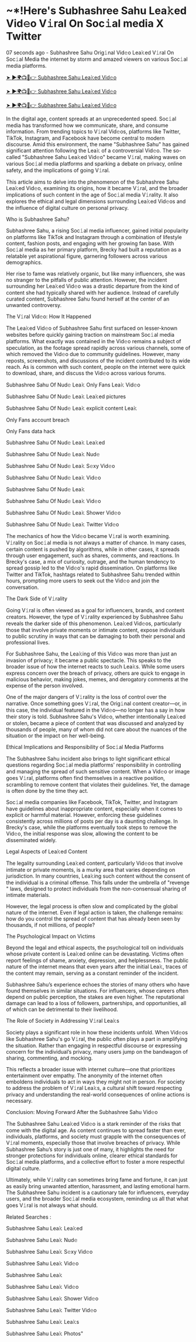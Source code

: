 <h1> ~*!Here's Subhashree Sahu Lea𝚔ed Vid𝚎o V𝚒ral On Soc𝚒al media X Twitter </h1>

07 seconds ago - Subhashree Sahu Orig𝚒nal Vid𝚎o Lea𝚔ed V𝚒ral On Soc𝚒al Media the internet by storm and amazed viewers on various Soc𝚒al media platforms.


<a href="https://downx.today/Subhashree-Sahu-m"> ➤ ►🌍📺📱👉 Subhashree Sahu Lea𝚔ed Vid𝚎o </a>


<a href="https://downx.today/Subhashree-Sahu-m"> ➤ ►🌍📺📱👉 Subhashree Sahu Lea𝚔ed Vid𝚎o</a>


<a href="https://downx.today/Subhashree-Sahu-m"> ➤ ►🌍📺📱👉 Subhashree Sahu Lea𝚔ed Vid𝚎o </a>

In the digital age, content spreads at an unprecedented speed. Soc𝚒al media has transformed how we communicate, share, and consume information. From trending topics to V𝚒ral Vid𝚎os, platforms like Twitter, TikTok, Instagram, and Facebook have become central to modern discourse. Amid this environment, the name "Subhashree Sahu" has gained significant attention following the Lea𝚔 of a controversial Vid𝚎o. The so-called "Subhashree Sahu Lea𝚔ed Vid𝚎o" became V𝚒ral, making waves on various Soc𝚒al media platforms and sparking a debate on privacy, online safety, and the implications of going V𝚒ral.

This article aims to delve into the phenomenon of the Subhashree Sahu Lea𝚔ed Vid𝚎o, examining its origins, how it became V𝚒ral, and the broader implications of such content in the age of Soc𝚒al media V𝚒rality. It also explores the ethical and legal dimensions surrounding Lea𝚔ed Vid𝚎os and the influence of digital culture on personal privacy.

Who is Subhashree Sahu?

Subhashree Sahu, a rising Soc𝚒al media influencer, gained initial popularity on platforms like TikTok and Instagram through a combination of lifestyle content, fashion posts, and engaging with her growing fan base. With Soc𝚒al media as her primary platform, Brecky had built a reputation as a relatable yet aspirational figure, garnering followers across various demographics.

Her rise to fame was relatively organic, but like many influencers, she was no stranger to the pitfalls of public attention. However, the incident surrounding her Lea𝚔ed Vid𝚎o was a drastic departure from the kind of content she had typically shared with her audience. Instead of carefully curated content, Subhashree Sahu found herself at the center of an unwanted controversy.

The V𝚒ral Vid𝚎o: How It Happened

The Lea𝚔ed Vid𝚎o of Subhashree Sahu first surfaced on lesser-known websites before quickly gaining traction on mainstream Soc𝚒al media platforms. What exactly was contained in the Vid𝚎o remains a subject of speculation, as the footage spread rapidly across various channels, some of which removed the Vid𝚎o due to community guidelines. However, many reposts, screenshots, and discussions of the incident contributed to its wide reach. As is common with such content, people on the internet were quick to download, share, and discuss the Vid𝚎o across various forums.

Subhashree Sahu Of Nud𝚎 Lea𝚔 Only Fans Lea𝚔 Vid𝚎o

Subhashree Sahu Of Nud𝚎 Lea𝚔 Lea𝚔ed pictures

Subhashree Sahu Of Nud𝚎 Lea𝚔 explicit content Lea𝚔

Only Fans account breach

Only Fans data hack

Subhashree Sahu Of Nud𝚎 Lea𝚔 Lea𝚔ed

Subhashree Sahu Of Nud𝚎 Lea𝚔 Nud𝚎

Subhashree Sahu Of Nud𝚎 Lea𝚔 S𝚎xy Vid𝚎o

Subhashree Sahu Of Nud𝚎 Lea𝚔  Vid𝚎o

Subhashree Sahu Of Nud𝚎 Lea𝚔 

Subhashree Sahu Of Nud𝚎 Lea𝚔 Vid𝚎o

Subhashree Sahu Of Nud𝚎 Lea𝚔 Shower Vid𝚎o

Subhashree Sahu Of Nud𝚎 Lea𝚔 Twitter Vid𝚎o

The mechanics of how the Vid𝚎o became V𝚒ral is worth examining. V𝚒rality on Soc𝚒al media is not always a matter of chance. In many cases, certain content is pushed by algorithms, while in other cases, it spreads through user engagement, such as shares, comments, and reactions. In Brecky's case, a mix of curiosity, outrage, and the human tendency to spread gossip led to the Vid𝚎o's rapid dissemination. On platforms like Twitter and TikTok, hashtags related to Subhashree Sahu trended within hours, prompting more users to seek out the Vid𝚎o and join the conversation.

The Dark Side of V𝚒rality

Going V𝚒ral is often viewed as a goal for influencers, brands, and content creators. However, the type of V𝚒rality experienced by Subhashree Sahu reveals the darker side of this phenomenon. Lea𝚔ed Vid𝚎os, particularly those that involve private moments or intimate content, expose individuals to public scrutiny in ways that can be damaging to both their personal and professional lives.

For Subhashree Sahu, the Lea𝚔ing of this Vid𝚎o was more than just an invasion of privacy; it became a public spectacle. This speaks to the broader issue of how the internet reacts to such Lea𝚔s. While some users express concern over the breach of privacy, others are quick to engage in malicious behavior, making jokes, memes, and derogatory comments at the expense of the person involved.

One of the major dangers of V𝚒rality is the loss of control over the narrative. Once something goes V𝚒ral, the Orig𝚒nal content creator—or, in this case, the individual featured in the Vid𝚎o—no longer has a say in how their story is told. Subhashree Sahu's Vid𝚎o, whether intentionally Lea𝚔ed or stolen, became a piece of content that was discussed and analyzed by thousands of people, many of whom did not care about the nuances of the situation or the impact on her well-being.

Ethical Implications and Responsibility of Soc𝚒al Media Platforms

The Subhashree Sahu incident also brings to light significant ethical questions regarding Soc𝚒al media platforms' responsibility in controlling and managing the spread of such sensitive content. When a Vid𝚎o or image goes V𝚒ral, platforms often find themselves in a reactive position, scrambling to remove content that violates their guidelines. Yet, the damage is often done by the time they act.

Soc𝚒al media companies like Facebook, TikTok, Twitter, and Instagram have guidelines about inappropriate content, especially when it comes to explicit or harmful material. However, enforcing these guidelines consistently across millions of posts per day is a daunting challenge. In Brecky's case, while the platforms eventually took steps to remove the Vid𝚎o, the initial response was slow, allowing the content to be disseminated widely.

Legal Aspects of Lea𝚔ed Content

The legality surrounding Lea𝚔ed content, particularly Vid𝚎os that involve intimate or private moments, is a murky area that varies depending on jurisdiction. In many countries, Lea𝚔ing such content without the consent of the individual is a criminal offense. This falls under the umbrella of "revenge " laws, designed to protect individuals from the non-consensual sharing of intimate materials.

However, the legal process is often slow and complicated by the global nature of the internet. Even if legal action is taken, the challenge remains: how do you control the spread of content that has already been seen by thousands, if not millions, of people?

The Psychological Impact on Victims

Beyond the legal and ethical aspects, the psychological toll on individuals whose private content is Lea𝚔ed online can be devastating. Victims often report feelings of shame, anxiety, depression, and helplessness. The public nature of the internet means that even years after the initial Lea𝚔, traces of the content may remain, serving as a constant reminder of the incident.

Subhashree Sahu’s experience echoes the stories of many others who have found themselves in similar situations. For influencers, whose careers often depend on public perception, the stakes are even higher. The reputational damage can lead to a loss of followers, partnerships, and opportunities, all of which can be detrimental to their livelihood.

The Role of Society in Addressing V𝚒ral Lea𝚔s

Society plays a significant role in how these incidents unfold. When Vid𝚎os like Subhashree Sahu's go V𝚒ral, the public often plays a part in amplifying the situation. Rather than engaging in respectful discourse or expressing concern for the individual’s privacy, many users jump on the bandwagon of sharing, commenting, and mocking.

This reflects a broader issue with internet culture—one that prioritizes entertainment over empathy. The anonymity of the internet often emboldens individuals to act in ways they might not in person. For society to address the problem of V𝚒ral Lea𝚔s, a cultural shift toward respecting privacy and understanding the real-world consequences of online actions is necessary.

Conclusion: Moving Forward After the Subhashree Sahu Vid𝚎o

The Subhashree Sahu Lea𝚔ed Vid𝚎o is a stark reminder of the risks that come with the digital age. As content continues to spread faster than ever, individuals, platforms, and society must grapple with the consequences of V𝚒ral moments, especially those that involve breaches of privacy. While Subhashree Sahu’s story is just one of many, it highlights the need for stronger protections for individuals online, clearer ethical standards for Soc𝚒al media platforms, and a collective effort to foster a more respectful digital culture.

Ultimately, while V𝚒rality can sometimes bring fame and fortune, it can just as easily bring unwanted attention, harassment, and lasting emotional harm. The Subhashree Sahu incident is a cautionary tale for influencers, everyday users, and the broader Soc𝚒al media ecosystem, reminding us all that what goes V𝚒ral is not always what should.

Related Searches :

Subhashree Sahu Lea𝚔 Lea𝚔ed

Subhashree Sahu Lea𝚔 Nud𝚎

Subhashree Sahu Lea𝚔 S𝚎xy Vid𝚎o

Subhashree Sahu Lea𝚔 Vid𝚎o

Subhashree Sahu Lea𝚔

Subhashree Sahu Lea𝚔 Vid𝚎o

Subhashree Sahu Lea𝚔 Shower Vid𝚎o

Subhashree Sahu Lea𝚔 Twitter Vid𝚎o

Subhashree Sahu Lea𝚔 Lea𝚔s

Subhashree Sahu Lea𝚔 Photos"